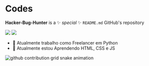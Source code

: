 # Codes

**Hacker-Bug-Hunter** is a ✨ _special_ ✨ `README.md` GitHub's repository

<div width='100%' display='flex'>
  <img src='https://github-readme-stats.vercel.app/api?username=Hacker-Bug-Hunter&show_icons=true&theme=gotham'/>
  <img src='https://github-readme-stats.vercel.app/api/top-langs/?username=Hacker-Bug-Hunter&theme=gotham'/>
  <!--midnight-purple-->
</div>

- 🔭 Atualmente trabalho como Freelancer em Python
- 🌱 Atualmente estou Aprendendo HTML, CSS e JS
<picture>
  <source
    media="(prefers-color-scheme: dark)"
    srcset="https://raw.githubusercontent.com/platane/snk/output/github-contribution-grid-snake-dark.svg"
  />
  <source
    media="(prefers-color-scheme: light)"
    srcset="https://raw.githubusercontent.com/platane/snk/output/github-contribution-grid-snake.svg"
  />
  <img
    alt="github contribution grid snake animation"
    src="https://raw.githubusercontent.com/Hacker-Bug-Hunter/output/github-contribution-grid-snake.svg"
  />
</picture>

